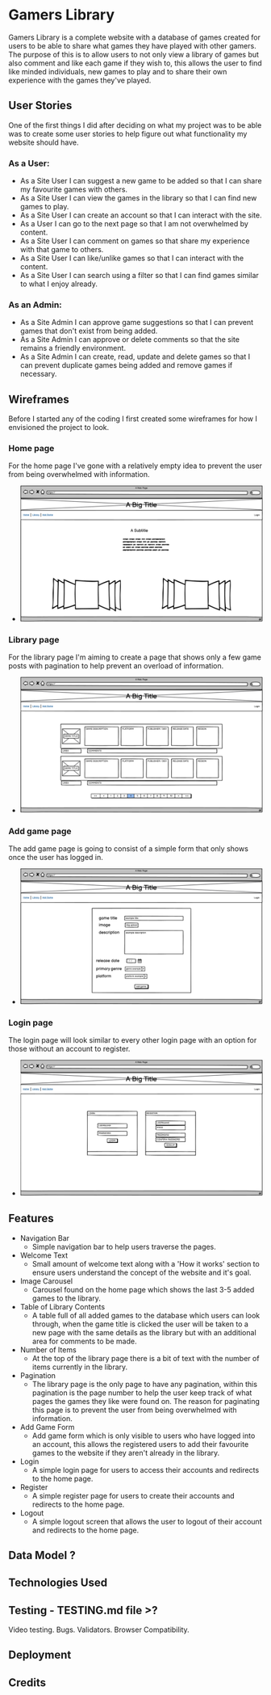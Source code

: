# Gamers Library
Gamers Library is a complete website with a database of games created for users to be able to share what games they have played with other gamers. The purpose of this is to allow users to not only view a library of games but also comment and like each game if they wish to, this allows the user to find like minded individuals, new games to play and to share their own experience with the games they've played.

## User Stories
One of the first things I did after deciding on what my project was to be able was to create some user stories to help figure out what functionality my website should have.

### As a User:
* As a Site User I can suggest a new game to be added so that I can share my favourite games with others.
* As a Site User I can view the games in the library so that I can find new games to play.
* As a Site User I can create an account so that I can interact with the site.
* As a User I can go to the next page so that I am not overwhelmed by content.
* As a Site User I can comment on games so that share my experience with that game to others.
* As a Site User I can like/unlike games so that I can interact with the content.
* As a Site User I can search using a filter so that I can find games similar to what I enjoy already.

### As an Admin:
* As a Site Admin I can approve game suggestions so that I can prevent games that don't exist from being added.
* As a Site Admin I can approve or delete comments so that the site remains a friendly environment.
* As a Site Admin I can create, read, update and delete games so that I can prevent duplicate games being added and remove games if necessary.

## Wireframes
Before I started any of the coding I first created some wireframes for how I envisioned the project to look.

### Home page
For the home page I've gone with a relatively empty idea to prevent the user from being overwhelmed with information.
* ![Home Page Wireframe](documentation/wireframes/home-wireframe.png)

### Library page
For the library page I'm aiming to create a page that shows only a few game posts with pagination to help prevent an overload of information.
* ![Library Page Wireframe](documentation/wireframes/library-wireframe.png)

### Add game page
The add game page is going to consist of a simple form that only shows once the user has logged in.
* ![Add Game Wireframe](documentation/wireframes/add-game-wireframe.png)

### Login page
The login page will look similar to every other login page with an option for those without an account to register.
* ![Login Wireframe](documentation/wireframes/login-wireframe.png)

## Features

* Navigation Bar
    * Simple navigation bar to help users traverse the pages.
* Welcome Text
    * Small amount of welcome text along with a 'How it works' section to ensure users understand the concept of the website and it's goal.
* Image Carousel
    * Carousel found on the home page which shows the last 3-5 added games to the library.
* Table of Library Contents
    * A table full of all added games to the database which users can look through, when the game title is clicked the user will be taken to a new page with the same details as the library but with an additional area for comments to be made.
* Number of Items
    * At the top of the library page there is a bit of text with the number of items currently in the library.
* Pagination
    * The library page is the only page to have any pagination, within this pagination is the page number to help the user keep track of what pages the games they like were found on. The reason for paginating this page is to prevent the user from being overwhelmed with information.
* Add Game Form
    * Add game form which is only visible to users who have logged into an account, this allows the registered users to add their favourite games to the website if they aren't already in the library.
* Login
    * A simple login page for users to access their accounts and redirects to the home page.
* Register
    * A simple register page for users to create their accounts and redirects to the home page.
* Logout
    * A simple logout screen that allows the user to logout of their account and redirects to the home page.

## Data Model ?

## Technologies Used

## Testing - TESTING.md file >?
Video testing.
Bugs.
Validators.
Browser Compatibility.

## Deployment

## Credits